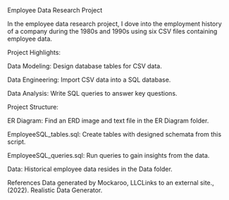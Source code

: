 Employee Data Research Project

In the employee data research project, I dove into the employment history of a company during the 1980s and 1990s using six CSV files containing employee data.


Project Highlights:

Data Modeling: Design database tables for CSV data.

Data Engineering: Import CSV data into a SQL database.

Data Analysis: Write SQL queries to answer key questions.


Project Structure:

ER Diagram: Find an ERD image and text file in the ER Diagram folder.

EmployeeSQL_tables.sql: Create tables with designed schemata from this script.

EmployeeSQL_queries.sql: Run queries to gain insights from the data.

Data: Historical employee data resides in the Data folder.


References
Data generated by Mockaroo, LLCLinks to an external site., (2022). Realistic Data Generator.
